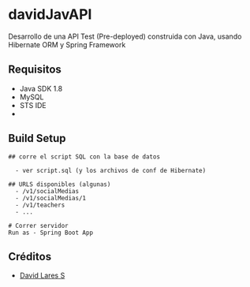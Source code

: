 # davidJavAPI

 Desarrollo de una API Test (Pre-deployed) construida con Java, usando Hibernate ORM y Spring Framework

## Requisitos

- Java SDK 1.8
- MySQL
- STS IDE
-

## Build Setup

``` 
## corre el script SQL con la base de datos

  - ver script.sql (y los archivos de conf de Hibernate)

## URLS disponibles (algunas)
  - /v1/socialMedias
  - /v1/socialMedias/1
  - /v1/teachers
  - ... 

# Correr servidor
Run as - Spring Boot App
```
## Créditos
- [David Lares S](https://twitter.com/davidlares3)
